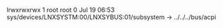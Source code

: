 lrwxrwxrwx 1 root root 0 Jul 19 06:53 sys/devices/LNXSYSTM:00/LNXSYBUS:01/subsystem -> ../../../bus/acpi
